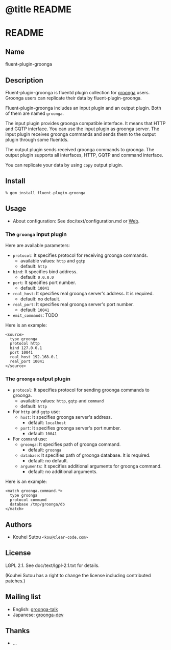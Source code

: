 # @title README

# README

## Name

fluent-plugin-groonga

## Description

Fluent-plugin-groonga is fluentd plugin collection for
[groonga](http://groonga.org/) users. Groonga users can replicate
their data by fluent-plugin-groonga.

Fluent-plugin-groonga includes an input plugin and an output
plugin. Both of them are named `groonga`.

The input plugin provides groonga compatible interface. It means that
HTTP and GQTP interface. You can use the input plugin as groonga
server. The input plugin receives groonga commands and sends them to
the output plugin through some fluentds.

The output plugin sends received groonga commands to groonga. The
output plugin supports all interfaces, HTTP, GQTP and command
interface.

You can replicate your data by using `copy` output plugin.

## Install

    % gem install fluent-plugin-groonga

## Usage

* About configuration: See doc/text/configuration.md or
  [Web](http://www.rubydoc.info/gems/fluent-plugin-groonga/file/configuration.md).

### The `groonga` input plugin

Here are available parameters:

* `protocol`: It specifies protocol for receiving groonga commands.
  * available values: `http` and `gqtp`
  * default: `http`
* `bind`: It specifies bind address.
   * default: `0.0.0.0`
* `port`: It specifies port number.
   * default: `10041`
* `real_host`: It specifies real groonga server's address. It is required.
   * default: no default.
* `real_port`: It specifies real groonga server's port number.
   * default: `10041`
* `emit_commands`: TODO

Here is an example:

    <source>
      type groonga
      protocol http
      bind 127.0.0.1
      port 10041
      real_host 192.168.0.1
      real_port 10041
    </source>

### The `groonga` output plugin

* `protocol`: It specifies protocol for sending groonga commands to groonga.
  * available values: `http`, `gqtp` and `command`
  * default: `http`
* For `http` and `gqtp` use:
  * `host`: It specifies groonga server's address.
     * default: `localhost`
  * `port`: It specifies groonga server's port number.
     * default: `10041`
* For `command` use:
  * `groonga`: It specifies path of groonga command.
     * default: `groonga`
  * `database`: It specifies path of groonga database. It is required.
     * default: no default.
  * `arguments`: It specifies additional arguments for groonga command.
     * default: no additional arguments.

Here is an example:

    <match groonga.command.*>
      type groonga
      protocol command
      database /tmp/groonga/db
    </match>

## Authors

* Kouhei Sutou `<kou@clear-code.com>`

## License

LGPL 2.1. See doc/text/lgpl-2.1.txt for details.

(Kouhei Sutou has a right to change the license including
contributed patches.)

## Mailing list

* English: [groonga-talk](https://lists.sourceforge.net/lists/listinfo/groonga-talk)
* Japanese: [groonga-dev](http://lists.sourceforge.jp/mailman/listinfo/groonga-dev)

## Thanks

* ...
